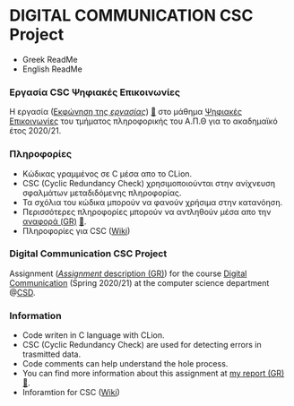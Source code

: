 # DIGITAL COMMUNICATION CSC Project

- Greek ReadMe
- English ReadMe

### Εργασία CSC Ψηφιακές Επικοινωνίες 
H εργασία ([Εκφώνηση της *εργασίας*](https://github.com/tsingi-chris/CSC/blob/master/DC-PROJECT-2021-2022.pdf)) [💾](https://github.com/tsingi-chris/CSC/raw/master/DC-PROJECT-2021-2022.pdf) στο μάθημα [Ψηφιακές Επικοινωνίες](https://elearning.auth.gr/course/view.php?id=4101) του τμήματος πληροφορικής του Α.Π.Θ για το ακαδημαϊκό έτος 2020/21. <br/>

### Πληροφορίες
- Κώδικας γραμμένος σε C μέσα απο το CLion.
- CSC (Cyclic Redundancy Check) χρησιμοποιούνται στην ανίχνευση σφαλμάτων μεταδιδόμενης πληροφορίας.
- Τα σχόλια του κώδικα μπορούν να φανούν χρήσιμα στην κατανόηση.
- Περισσότερες πληροφορίες μπορούν να αντληθούν μέσα απο την [αναφορά (GR)](https://github.com/tsingi-chris/CSC/blob/master/DC-PROJECT-2021-2022.pdf) [💾](https://github.com/tsingi-chris/CSC/raw/master/DC-CSC%20REPORT.pdf).
- Πληροφορίες για CSC ([Wiki](https://en.wikipedia.org/wiki/Cyclic_redundancy_check))




### Digital Communication CSC Project
Assignment ([*Assignment* description (GR)](https://github.com/tsingi-chris/CSC/raw/master/DC-PROJECT-2021-2022.pdf)) for the course [Digital Communication](https://elearning.auth.gr/course/view.php?id=4101) (Spring 2020/21) at the computer science department @[CSD](https://www.csd.auth.gr/en/).

### Information
- Code writen in C language with CLion.
- CSC (Cyclic Redundancy Check) are used for detecting errors in trasmitted data.
- Code comments can help understand the hole process.
- You can find more information about this assignment at [my report (GR)](https://github.com/tsingi-chris/CSC/blob/master/DC-PROJECT-2021-2022.pdf) [💾](https://github.com/tsingi-chris/CSC/raw/master/DC-CSC%20REPORT.pdf).
- Inforamtion for CSC ([Wiki](https://en.wikipedia.org/wiki/Cyclic_redundancy_check))
